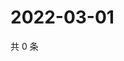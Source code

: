 # 2022-03-01

共 0 条

<!-- BEGIN WEIBO -->
<!-- 最后更新时间 Tue Mar 01 2022 03:07:53 GMT+0800 (China Standard Time) -->

<!-- END WEIBO -->
